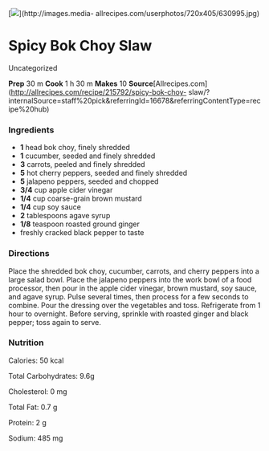 ﻿

[![](../Images/d9be30f1-b2c4-42d1-8560-268ed1112220.jpg)](http://images.media-
allrecipes.com/userphotos/720x405/630995.jpg)

#  Spicy Bok Choy Slaw

Uncategorized

 **Prep** 30 m **Cook** 1 h 30 m **Makes** 10
**Source**[Allrecipes.com](http://allrecipes.com/recipe/215792/spicy-bok-choy-
slaw/?internalSource=staff%20pick&referringId=16678&referringContentType=recipe%20hub)

###  Ingredients

  * **1** head bok choy, finely shredded
  *  **1** cucumber, seeded and finely shredded
  *  **3** carrots, peeled and finely shredded
  *  **5** hot cherry peppers, seeded and finely shredded
  *  **5** jalapeno peppers, seeded and chopped
  *  **3/4** cup apple cider vinegar
  *  **1/4** cup coarse-grain brown mustard
  *  **1/4** cup soy sauce
  *  **2** tablespoons agave syrup
  *  **1/8** teaspoon roasted ground ginger
  * freshly cracked black pepper to taste

###  Directions

Place the shredded bok choy, cucumber, carrots, and cherry peppers into a
large salad bowl. Place the jalapeno peppers into the work bowl of a food
processor, then pour in the apple cider vinegar, brown mustard, soy sauce, and
agave syrup. Pulse several times, then process for a few seconds to combine.
Pour the dressing over the vegetables and toss. Refrigerate from 1 hour to
overnight. Before serving, sprinkle with roasted ginger and black pepper; toss
again to serve.

###  Nutrition

Calories: 50 kcal

Total Carbohydrates: 9.6g

Cholesterol: 0 mg

Total Fat: 0.7 g

Protein: 2 g

Sodium: 485 mg

